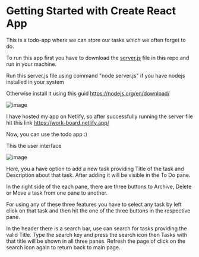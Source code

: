# Getting Started with Create React App

This is a todo-app where we can store our tasks which we often forget to do. 

To run this app first you have to download the [server.js](https://github.com/czrahul/Todo-app/blob/main/server.js) file in this repo and run in your machine.

Run this server.js file using command "node server.js" if you have nodejs installed in your system 

Otherwise install it using this guid https://nodejs.org/en/download/

![image](https://user-images.githubusercontent.com/74859157/173242966-70f34d7c-29d5-4ac2-987f-e33e9b7e98e0.png)

I have hosted my app on Netlify, so after successfully running the server file hit this link https://work-board.netlify.app/

Now, you can use the todo app :) 

This the user interface

![image](https://user-images.githubusercontent.com/74859157/173243051-e684676d-74c9-4372-8829-d9bc533bc32c.png)

Here, you a have option to add a new task providing Title of the task and Description about that task. After adding it will be visible in the To Do pane. 

In the right side of the each pane, there are three buttons to Archive, Delete or Move a task from one pane to another. 

For using any of these three features you have to select any task by left click on that task and then hit the one of the three buttons in the respective pane.

In the header there is a search bar, use can search for tasks providing the valid Title. Type the search key and press the search icon then Tasks with that title will be shown in all three panes. Refresh the page of click on the search icon again to return back to main page.


